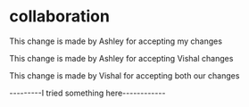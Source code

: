 # collaboration


This change is made by Ashley for accepting my changes

This change is made by Ashley for accepting Vishal changes

This change is made by Vishal for accepting both our changes

---------I tried something here------------
